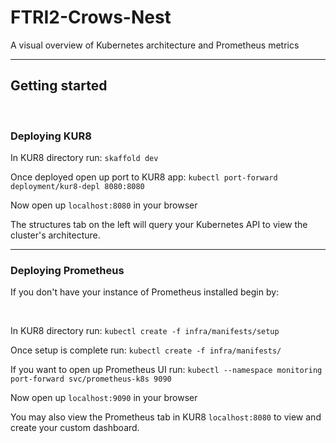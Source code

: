 # FTRI2-Crows-Nest
A visual overview of Kubernetes architecture and Prometheus metrics

---

## Getting started

<br/>

### Deploying KUR8
In KUR8 directory run:  `skaffold dev`

Once deployed open up port to KUR8 app: `kubectl port-forward deployment/kur8-depl 8080:8080`

Now open up `localhost:8080` in your browser

The structures tab on the left will query your Kubernetes API to view the cluster's architecture.

---

### Deploying Prometheus

If you don't have your instance of Prometheus installed begin by:

<br/>

In KUR8 directory run: `kubectl create -f infra/manifests/setup`

Once setup is complete run: `kubectl create -f infra/manifests/`

If you want to open up Prometheus  UI run: `kubectl --namespace monitoring port-forward svc/prometheus-k8s 9090`

Now open up `localhost:9090` in your browser

You may also view the Prometheus tab in KUR8 `localhost:8080` to view and create your custom dashboard.
